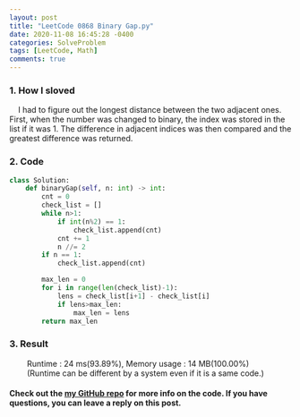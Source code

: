 ```yaml
---
layout: post
title: "LeetCode 0868 Binary Gap.py"
date: 2020-11-08 16:45:28 -0400
categories: SolveProblem
tags: [LeetCode, Math]
comments: true
---
```


### 1. How I sloved
&nbsp;&nbsp;&nbsp;&nbsp;I had to figure out the longest distance between the two adjacent ones. First, when the number was changed to binary, the index was stored in the list if it was 1. The difference in adjacent indices was then compared and the greatest difference was returned.

### 2. Code
```python
class Solution:
    def binaryGap(self, n: int) -> int:
        cnt = 0
        check_list = []
        while n>1:
            if int(n%2) == 1:
                check_list.append(cnt)
            cnt += 1
            n //= 2
        if n == 1:
            check_list.append(cnt)

        max_len = 0
        for i in range(len(check_list)-1):
            lens = check_list[i+1] - check_list[i]
            if lens>max_len:
                max_len = lens
        return max_len
```

### 3. Result
&nbsp;&nbsp;&nbsp;&nbsp;&nbsp;&nbsp;&nbsp;&nbsp;Runtime : 24 ms(93.89%), Memory usage : 14 MB(100.00%)  
&nbsp;&nbsp;&nbsp;&nbsp;&nbsp;&nbsp;&nbsp;&nbsp;(Runtime can be different by a system even if it is a same code.)

#### Check out the [my GitHub repo][hyuk-gh] for more info on the code. If you have questions, you can leave a reply on this post.
[hyuk-gh]:   https://github.com/dlgur1994/StudyAlgorithms
